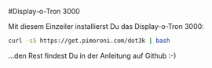 <!--
---
name: Display-o-Tron 3000
class: board
type: alle
formfactor: Andere
manufacturer: Pimoroni
description: Ein 3-zeiliges LCD mit RGB Hintergrundbeleuchtung und Joystick
url: https://shop.pimoroni.com/products/displayotron-3000
github: https://github.com/pimoroni/dot3k
buy: https://shop.pimoroni.com/products/displayotron-3000
image: 'display-o-tron.png'
pincount: 26
eeprom: no
power:
  '2':
  '17':
ground:
  '6':
pin:
  3:
    mode: i2c
  5:
    mode: i2c
  7:
    name: Joystick Taste
    mode: input
    active: low
  11:
    name: Joystick links
    mode: input
    active: low
  13:
    name: Joystick oben
    mode: input
    active: low
  15:
    name: Joystick rechts
    mode: input
    active: low
  19:
    mode: spi
  21:
    name: Joystick unten
    mode: input
    active: low
  22:
    name: LCD CMD/DATA
    mode: output
    active: high
  23:
    mode: spi
-->
#Display-o-Tron 3000

Mit diesem Einzeiler installierst Du das Display-o-Tron 3000:

```bash
curl -sS https://get.pimoroni.com/dot3k | bash
```

...den Rest findest Du in der Anleitung auf Github :-)
